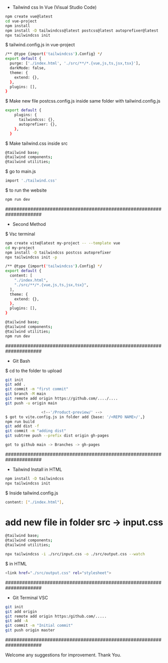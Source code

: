 - Tailwind css In Vue (Visual Studio Code)

```sh
npm create vue@latest
cd vue-project
npm install
npm install -D tailwindcss@latest postcss@latest autoprefixer@latest
npx tailwindcss init
```

$ tailwind.config.js in vue-project
```sh
/** @type {import('tailwindcss').Config} */
export default {
  purge: ['./index.html', './src/**/*.{vue,js,ts,jsx,tsx}'],
  darkMode: false,
  theme: {
    extend: {},
  },
  plugins: [],
}
```

$ Make new file postcss.config.js inside same folder with tailwind.config.js
```sh
export default {
    plugins: {
      tailwindcss: {},
      autoprefixer: {},
    },
  }
```

$ Make tailwind.css inside src
```sh
@tailwind base;
@tailwind components;
@tailwind utilities;
```

$ go to main.js
```sh
import './tailwind.css'
```

$ to run the website
```sh
npm run dev
```

#####################################################################
- Second Method

$ Vsc terminal
```sh
npm create vite@latest my-project -- --template vue
cd my-project
npm install -D tailwindcss postcss autoprefixer
npx tailwindcss init -p

/** @type {import('tailwindcss').Config} */
export default {
  content: [
    "./index.html",
    "./src/**/*.{vue,js,ts,jsx,tsx}",
  ],
  theme: {
    extend: {},
  },
  plugins: [],
}

@tailwind base;
@tailwind components;
@tailwind utilities;
npm run dev
```

#####################################################################
- Git Bash

$ cd to the folder to upload
```sh
git init
git add .
git commit -m "first commit"
git branch -M main
git remote add origin https://github.com/..../....
git push -u origin main
```
```sh
				<!--'/Product-preview/' -->
$ got to vite.config.js in folder add {base: '/<REPO NAME>/',} 
npm run build 
git add dist -f
git commit -m "adding dist"
git subtree push --prefix dist origin gh-pages

got to github main -> Branches -> gh-pages
```

#####################################################################
- Tailwind Install in HTML

```sh
npm install -D tailwindcss
npx tailwindcss init
```
$ Inside tailwind.config.js
```sh
content: ["./index.html"],
```
# add new file in folder src -> input.css 
```sh
@tailwind base;
@tailwind components;
@tailwind utilities;
```
```sh
npx tailwindcss -i ./src/input.css -o ./src/output.css --watch
```
$ in HTML
```sh
<link href="./src/output.css" rel="stylesheet">
```
#####################################################################
- Git Terminal VSC
```sh
git init 
git add origin
git remote add origin https:/github.com/.....
git add -A
git commit -m "Initial commit"
git push origin master
```

#####################################################################


Welcome any suggestions for improvement. Thank You.
